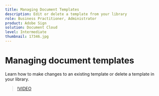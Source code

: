 ```yaml
---
title: Managing Document Templates
description: Edit or delete a template from your library
role: Business Practitioner, Administrator
product: Adobe Sign
solution: Document Cloud
level: Intermediate
thumbnail: 17346.jpg
---
```


# Managing document templates

Learn how to make changes to an existing template or delete a template in your library.

>[!VIDEO](https://video.tv.adobe.com/v/17346?hidetitle=true)

